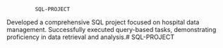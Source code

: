              SQL-PROJECT
Developed a comprehensive SQL project focused on hospital data management.
Successfully executed query-based tasks, demonstrating proficiency in data retrieval and analysis.# SQL-PROJECT
